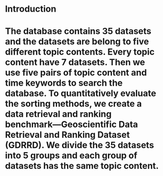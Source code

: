 # Introduction
# The database contains 35 datasets and the datasets are belong to five different topic contents. Every topic content have 7 datasets. Then we use five pairs of topic content and time keywords to search the database. To quantitatively evaluate the sorting methods, we create a data retrieval and ranking benchmark—Geoscientific Data Retrieval and Ranking Dataset (GDRRD). We divide the 35 datasets into 5 groups and each group of datasets has the same topic content. 
